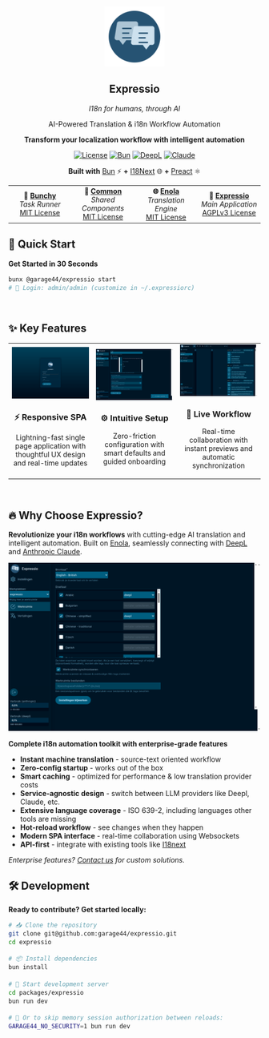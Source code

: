 <div align="center">
<img src="https://raw.githubusercontent.com/garage44/expressio/refs/heads/main/packages/expressio/src/assets/img/logo.svg" width="120" alt="Expressio" />

## Expressio

*I18n for humans, through AI*

AI-Powered Translation & i18n Workflow Automation

**Transform your localization workflow with intelligent automation**

[![License](https://img.shields.io/badge/License-AGPLv3-blue.svg)](./packages/expressio/LICENSE.md)
[![Bun](https://img.shields.io/badge/Powered%20by-Bun-black.svg)](https://bun.sh/)
[![DeepL](https://img.shields.io/badge/Supports-DeepL-0F2B46.svg)](https://www.deepl.com/)
[![Claude](https://img.shields.io/badge/Supports-Claude-orange.svg)](https://www.anthropic.com/)
</div>

<div align="center">

**Built with** [Bun](https://bun.sh/) ⚡ **+** [I18Next](https://www.i18next.com/) 🌐 **+** [Preact](https://preactjs.com/) ⚛️

<table>
<tr>
<td width="25%" align="center">
<strong>🔧 <a href="./packages/bunchy/README.md">Bunchy</a></strong><br>
<em>Task Runner</em><br>
<a href="./packages/bunchy/LICENSE.md">MIT License</a>
</td>
<td width="25%" align="center">
<strong>🔗 <a href="./packages/common/README.md">Common</a></strong><br>
<em>Shared Components</em><br>
<a href="./packages/common/LICENSE.md">MIT License</a>
</td>
<td width="25%" align="center">
<strong>🌐 <a href="./packages/enola/README.md">Enola</a></strong><br>
<em>Translation Engine</em><br>
<a href="./packages/enola/LICENSE.md">MIT License</a>
</td>
<td width="25%" align="center">
<strong>🎯 <a href="./packages/expressio/">Expressio</a></strong><br>
<em>Main Application</em><br>
<a href="./packages/expressio/LICENSE.md">AGPLv3 License</a>
</td>
</tr>
</table>
</div>



## 🚀 Quick Start

**Get Started in 30 Seconds**

```bash
bunx @garage44/expressio start
# 🔑 Login: admin/admin (customize in ~/.expressiorc)
```


<br>

## ✨ Key Features

<div align="center">
<table>
<tr>
<td align="center" width="33%">
<img src="https://raw.githubusercontent.com/garage44/expressio/refs/heads/main/.github/screenshot-login.png" width="280" alt="Responsive Single Page Application"/>
<h3>⚡ Responsive SPA</h3>
<p>Lightning-fast single page application with thoughtful UX design and real-time updates</p>
</td>
<td align="center" width="33%">
<img src="https://raw.githubusercontent.com/garage44/expressio/refs/heads/main/.github/screenshot-config.png" width="280" alt="Intuitive Configuration"/>
<h3>⚙️ Intuitive Setup</h3>
<p>Zero-friction configuration with smart defaults and guided onboarding</p>
</td>
<td align="center" width="33%">
<img src="https://raw.githubusercontent.com/garage44/expressio/refs/heads/main/.github/screenshot-workspace.png" width="280" alt="Live Translation Workflow"/>
<h3>🔄 Live Workflow</h3>
<p>Real-time collaboration with instant previews and automatic synchronization</p>
</td>
</tr>
</table>
</div>

<br>

## 🔥 Why Choose Expressio?

**Revolutionize your i18n workflows** with cutting-edge AI translation and intelligent automation.
Built on [Enola](https://github.com/garage44/packages/enola), seamlessly connecting with [DeepL](https://www.deepl.com/) and [Anthropic Claude](https://www.anthropic.com/).


<img src="https://raw.githubusercontent.com/garage44/expressio/refs/heads/main/.github/screenshot-workspace-config.png" width="700" alt="Advanced Workspace Configuration" />

<br/>

**Complete i18n automation toolkit with enterprise-grade features**

* **Instant machine translation** - source-text oriented workflow
* **Zero-config startup** - works out of the box
* **Smart caching** - optimized for performance & low translation provider costs
* **Service-agnostic design** - switch between LLM providers like Deepl, Claude, etc.
* **Extensive language coverage** - ISO 639-2, including languages other tools are missing
* **Hot-reload workflow** - see changes when they happen
* **Modern SPA interface** - real-time collaboration using Websockets
* **API-first** - integrate with existing tools like [I18next](https://www.i18next.com/)


*Enterprise features? [Contact us](mailto:info@expressio.tech) for custom solutions.*

## 🛠️ Development

**Ready to contribute? Get started locally:**


```bash
# 📥 Clone the repository
git clone git@github.com:garage44/expressio.git
cd expressio

# 📦 Install dependencies
bun install

# 🚀 Start development server
cd packages/expressio
bun run dev

# 🚀 Or to skip memory session authorization between reloads:
GARAGE44_NO_SECURITY=1 bun run dev
```

